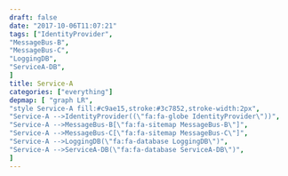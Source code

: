 ```yaml
---
draft: false
date: "2017-10-06T11:07:21"
tags: ["IdentityProvider",
"MessageBus-B",
"MessageBus-C",
"LoggingDB",
"ServiceA-DB",
]
title: Service-A
categories: ["everything"]
depmap: [ "graph LR",
"style Service-A fill:#c9ae15,stroke:#3c7852,stroke-width:2px",
"Service-A -->IdentityProvider((\"fa:fa-globe IdentityProvider\"))",
"Service-A -->MessageBus-B[\"fa:fa-sitemap MessageBus-B\"]",
"Service-A -->MessageBus-C[\"fa:fa-sitemap MessageBus-C\"]",
"Service-A -->LoggingDB(\"fa:fa-database LoggingDB\")",
"Service-A -->ServiceA-DB(\"fa:fa-database ServiceA-DB\")",
]
---
```

